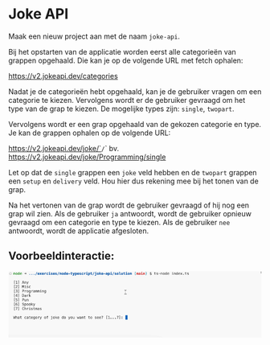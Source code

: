 # Joke API

Maak een nieuw project aan met de naam `joke-api`.

Bij het opstarten van de applicatie worden eerst alle categorieën van grappen opgehaald. Die kan je op de volgende URL met fetch ophalen:

https://v2.jokeapi.dev/categories

Nadat je de categorieën hebt opgehaald, kan je de gebruiker vragen om een categorie te kiezen. Vervolgens wordt er de gebruiker gevraagd om het type van de grap te kiezen. De mogelijke types zijn: `single`, `twopart`.

Vervolgens wordt er een grap opgehaald van de gekozen categorie en type. Je kan de grappen ophalen op de volgende URL:

https://v2.jokeapi.dev/joke/`<categorie>`/`<type>` bv. https://v2.jokeapi.dev/joke/Programming/single

Let op dat de `single` grappen een `joke` veld hebben en de `twopart` grappen een `setup` en `delivery` veld. Hou hier dus rekening mee bij het tonen van de grap.

Na het vertonen van de grap wordt de gebruiker gevraagd of hij nog een grap wil zien. Als de gebruiker `ja` antwoordt, wordt de gebruiker opnieuw gevraagd om een categorie en type te kiezen. Als de gebruiker `nee` antwoordt, wordt de applicatie afgesloten.

## Voorbeeldinteractie:

![Jokes Interactie](../../exercises/node-typescript/joke-api/jokes.gif)
